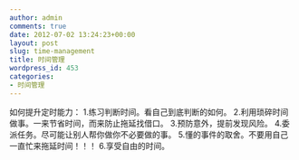 ```yaml
---
author: admin
comments: true
date: 2012-07-02 13:24:23+00:00
layout: post
slug: time-management
title: 时间管理
wordpress_id: 453
categories:
- 时间管理
---
```


如何提升定时能力：
1.练习判断时间。看自己到底判断的如何。
2.利用琐碎时间做事。一来节省时间，而来防止拖延找借口。
3.预防意外，提前发现风险。
4.委派任务。尽可能让别人帮你做你不必要做的事。
5.懂的事件的取舍。不要用自己一直忙来拖延时间！！！
6.享受自由的时间。
